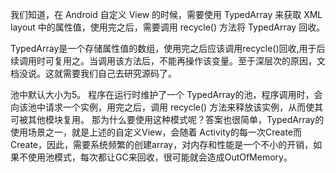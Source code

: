 
我们知道，在 Android 自定义 View 的时候，需要使用 TypedArray 来获取 XML layout 中的属性值，使用完之后，需要调用 recycle() 方法将 TypedArray 回收。

TypedArray是一个存储属性值的数组，使用完之后应该调用recycle()回收,用于后续调用时可复用之。当调用该方法后，不能再操作该变量。至于深层次的原因，文档没说。这就需要我们自己去研究源码了。

池中默认大小为5。 程序在运行时维护了一个 TypedArray的池，程序调用时，会向该池中请求一个实例，用完之后，调用 recycle() 方法来释放该实例，从而使其可被其他模块复用。
那为什么要使用这种模式呢？答案也很简单，TypedArray的使用场景之一，就是上述的自定义View，会随着 Activity的每一次Create而Create，因此，需要系统频繁的创建array，对内存和性能是一个不小的开销，如果不使用池模式，每次都让GC来回收，很可能就会造成OutOfMemory。